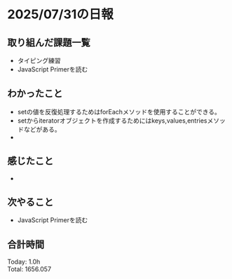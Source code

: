 # 2025/07/31の日報
## 取り組んだ課題一覧
* タイピング練習
* JavaScript Primerを読む
## わかったこと 
* setの値を反復処理するためはforEachメソッドを使用することができる。
* setからiteratorオブジェクトを作成するためにはkeys,values,entriesメソッドなどがある。
* 
## 感じたこと
* 
## 次やること
* JavaScript Primerを読む
##  合計時間 
Today: 1.0h<br>
Total: 1656.057
